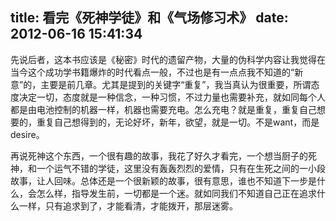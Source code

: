 title: 看完《死神学徒》和《气场修习术》
date: 2012-06-16 15:41:34
---

先说后者，这本书应该是《秘密》时代的遗留产物，大量的伪科学内容让我觉得在当今这个成功学书籍爆炸的时代看点一般，不过也是有一点点我不知道的“新意”的，主要是前几章。尤其是提到的关键字“重复”，我当真认为很重要，所谓态度决定一切，态度就是一种信念，一种习惯，不过力量也需要补充，就如同每个人都是由电池控制的机器一样，机器也需要充电。怎么充电？就是重复，重复自己想要的，重复自己想得到的，无论好坏，新年，欲望，就是一切。不是want，而是desire。

再说死神这个东西，一个很有趣的故事，我花了好久才看完，一个想当厨子的死神，和一个运气不错的学徒，这里没有轰轰烈烈的爱情，只有在生死之间的一小段故事，让人回味。总体还是一个很新颖的故事，很有意思，谁也不知道下一步是什么，会怎么样，指导发生前，一切都是一个迷。就如同我们不知道自己正在追求什么一样，只有追求到了，才能看清，才能拨开，那层迷雾。